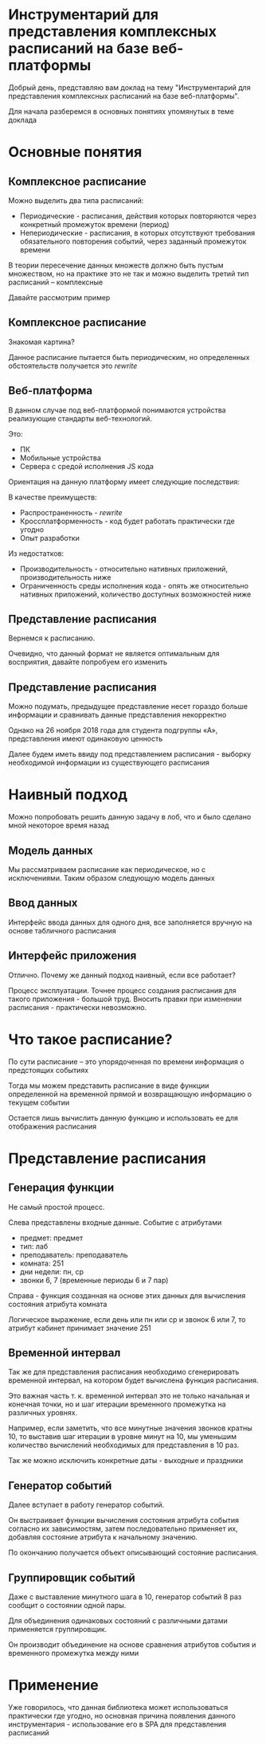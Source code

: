 # Инструментарий для представления комплексных расписаний на базе веб-платформы

Добрый день, представляю вам доклад на тему "Инструментарий для представления комплексных расписаний на базе веб-платформы".

Для начала разберемся в основных понятиях упомянутых в теме доклада

# Основные понятия

## Комплексное расписание

Можно выделить два типа расписаний:
* Периодические - расписания, действия которых повторяются через конкретный промежуток времени (период)
* Непериодические - расписания, в которых отсутствуют требования обязательного повторения событий, через заданный промежуток времени

В теории пересечение данных множеств должно быть пустым множеством, но на практике это не так и можно выделить третий тип расписаний – комплексные

Давайте рассмотрим пример

## Комплексное расписание

Знакомая картина?

Данное расписание пытается быть периодическим, но определенных обстоятельств получается это *rewrite*

## Веб-платформа

В данном случае под веб-платформой понимаются устройства реализующие стандарты веб-технологий.

Это:
* ПК
* Мобильные устройства
* Сервера с средой исполнения JS кода

Ориентация на данную платформу имеет следующие последствия:

В качестве преимуществ:
* Распространенность - *rewrite*
* Кроссплатформенность - код будет работать практически где угодно
* Опыт разработки

Из недостатков:
* Производительность - относительно нативных приложений, производительность ниже
* Ограниченность среды исполнения кода - опять же относительно нативных приложений, количество доступных возможностей ниже

## Представление расписания

Вернемся к расписанию.

Очевидно, что данный формат не является оптимальным для восприятия, давайте попробуем его изменить

## Представление расписания

Можно подумать, предыдущее представление несет гораздо больше информации и сравнивать данные представления некорректно

Однако на 26 ноября 2018 года для студента подгруппы «А», представления имеют одинаковую ценность

Далее будем иметь ввиду под представлением расписания - выборку необходимой информации из существующего расписания

# Наивный подход

Можно попробовать решить данную задачу в лоб, что и было сделано мной некоторое время назад

## Модель данных

Мы рассматриваем расписание как периодическое, но с исключениями. Таким образом следующую модель данных

## Ввод данных

Интерфейс ввода данных для одного дня, все заполняется вручную на основе табличного расписания

## Интерфейс приложения

Отлично. Почему же данный подход наивный, если все работает?

Процесс эксплуатации. Точнее процесс создания расписания для такого приложения - большой труд. Вносить правки при изменении расписания - практически невозможно.

# Что такое расписание?

По сути расписание – это упорядоченная по времени информация о предстоящих событиях

Тогда мы можем представить расписание в виде функции определенной на временной прямой и возвращающую информацию о текущем событии

Остается лишь вычислить данную функцию и использовать ее для отображения расписания

# Представление расписания

## Генерация функции

Не самый простой процесс.

Слева представлены входные данные. Событие с атрибутами
* предмет: предмет
* тип: лаб
* преподаватель: преподаватель
* комната: 251
* дни недели: пн, ср
* звонки 6, 7 (временные периоды 6 и 7 пар)

Справа - функция созданная на основе этих данных для вычисления состояния атрибута комната

Логическое выражение, если день или пн или ср и звонок 6 или 7, то атрибут кабинет принимает значение 251

## Временной интервал

Так же для представления расписания необходимо сгенерировать временной интервал, на котором будет вычислена функция расписания.

Это важная часть т. к. временной интервал это не только начальная и конечная точки, но и шаг итерации временного промежутка на различных уровнях.

Например, если заметить, что все минутные значения звонков кратны 10, то выставив шаг итерации в уровне минут на 10, мы уменьшим количество вычислений необходимых для представления в 10 раз.

Так же можно исключить конкретные даты - выходные и праздники

## Генератор событий

Далее вступает в работу генератор событий.

Он выстраивает функции вычисления состояния атрибута события согласно их зависимостям, затем последовательно применяет их, добавляя состояние атрибута к начальному значению.

По окончанию получается объект описывающий состояние расписания.

## Группировщик событий

Даже с выставление минутного шага в 10, генератор событий 8 раз сообщит о состоянии одной пары.

Для объединения одинаковых состояний с различными датами применяется группировщик.

Он производит объединение на основе сравнения атрибутов события и временного промежутка между ними

# Применение

Уже говорилось, что данная библиотека может использоваться практически где угодно, но основная причина появления данного инструментария - использование его в SPA для представления расписаний